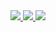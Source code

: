 <a href="https://codecov.io/gh/joker2017/mini_work_k8s" > 
 <img src="https://codecov.io/gh/joker2017/mini_work_k8s/graph/badge.svg?token=88NZMRH8CR"/> 
 </a>
 

<a href="https://codecov.io/gh/joker2017/mini_work_k8s">
  <img src="https://codecov.io/gh/joker2017/mini_work_k8s/graph/badge.svg?token=88NZMRH8CR&flag=account"/>
</a>
<a href="https://codecov.io/gh/joker2017/mini_work_k8s">
  <img src="https://codecov.io/gh/joker2017/mini_work_k8s/graph/badge.svg?token=88NZMRH8CR&flag=profile"/>
</a>
